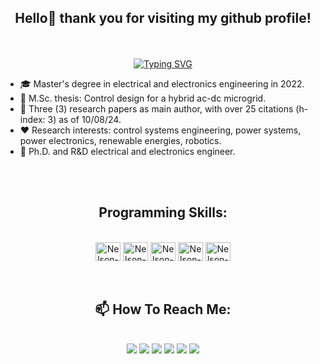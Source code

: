 <section id="introduction">
  <h1 align="center">Hello👋 thank you for visiting my github profile!</h1>
     
  <br>
  <br>
  
  <div align="center">
<a href="https://git.io/typing-svg"><img src="https://readme-typing-svg.demolab.com?font=Fira+Code&size=22&pause=1000&color=F75C7E&width=435&lines=Hello!+I+am+Nelson+%F0%9F%98%84;Welcome+to+my+GitHub!"alt="Typing SVG" /></a>
    
  <br>
    
  </div>
  <div align="center">
    <ul align="left" list-style="none">
         <li><tr>🎓  Master's degree in electrical and electronics engineering in 2022.
         <li><tr>📝  M.Sc. thesis: Control design for a hybrid ac-dc microgrid.
         <li><tr>🔎  Three (3) research papers as main author, with over 25 citations (h-index: 3) as of 10/08/24.
         <li><tr>❤   Research interests: control systems engineering, power systems, power electronics, renewable energies, robotics.
         <li><tr>🎯  Ph.D. and R&D electrical and electronics engineer.
    </ul>
  </div>
</section>

   <br>
   <br>
   
<section id="programming_languages">
<h2 align="center">Programming Skills:</h3>
<div <div align="center" style="display: inline_block"><br>
  <img align="center" alt="Nelson-Matlab" height="30" width="40" src="https://cdn.jsdelivr.net/gh/devicons/devicon@latest/icons/matlab/matlab-original.svg">
  <img align="center" alt="Nelson-Python" height="30" width="40" src="https://cdn.jsdelivr.net/gh/devicons/devicon@latest/icons/python/python-original-wordmark.svg">
  <img align="center" alt="Nelson-Java" height="30" width="40" src="https://cdn.jsdelivr.net/gh/devicons/devicon@latest/icons/java/java-original-wordmark.svg">
  <img align="center" alt="Nelson-XML" height="30" width="40" src="https://cdn.jsdelivr.net/gh/devicons/devicon@latest/icons/xml/xml-original.svg">
  <img align="center" alt="Nelson-HTML" height="30" width="40" src="https://cdn.jsdelivr.net/gh/devicons/devicon@latest/icons/html5/html5-plain-wordmark.svg">
</div>
</section>

   <br>
   <br>
   
<section id="my_contacts">
   <h2 align="center">📫 How To Reach Me:</h3>
<div align="center" style="display: inline_block"><br>
  <a href="https://www.nelsonluismanuel.com" target="_blank"><img src="https://img.shields.io/badge/-My Website-%23335?style=for-the-badge&logo=N&logoColor=white" target="_blank"></a>
  <a href = "mailto:nelsonluismanuel@gmail.com"><img src="https://img.shields.io/badge/-Gmail-%23333?style=for-the-badge&logo=gmail&logoColor=white" target="_blank"></a>
  <a href="https://www.linkedin.com/in/nelson-luis-manuel" target="_blank"><img src="https://img.shields.io/badge/-LinkedIn-%230077B5?style=for-the-badge&logo=linkedin&logoColor=white" target="_blank"></a> 
  <a href="https://www.youtube.com/@NelsonLuisManuel" target="_blank"><img src="https://img.shields.io/badge/YouTube-FF0000?style=for-the-badge&logo=youtube&logoColor=white" target="_blank"></a>
  <a href="https://instagram.com/nelson_luman" target="_blank"><img src="https://img.shields.io/badge/-Instagram-%23E4405F?style=for-the-badge&logo=instagram&logoColor=white" target="_blank"></a>
 	<a href="https://x.com/NLuisManuel" target="_blank"><img src="https://img.shields.io/badge/-Twitter-9146FF?style=for-the-badge&logo=X&logoColor=white" target="_blank"></a>
  
</div>
   <br>
   <br>
</section>
